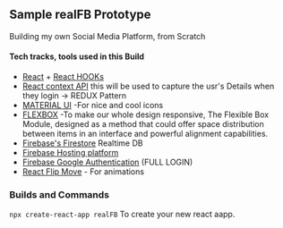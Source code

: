 ## Sample realFB Prototype

Building my own Social Media Platform, from Scratch
#### Tech tracks, tools used in this Build
 - [React](https://reactjs.org/) + [React HOOKs](https://reactjs.org/docs/hooks-intro.html)
 - [React context API](https://reactjs.org/docs/context.html) this will be used to capture the usr's Details when they login -> REDUX Pattern
 - [MATERIAL UI](https://material-ui.com/) -For nice and cool icons
 - [FLEXBOX](https://developer.mozilla.org/en-US/docs/Web/CSS/CSS_Flexible_Box_Layout/Basic_Concepts_of_Flexbox) -To make our whole design responsive, The Flexible Box Module, designed as a method that could offer space distribution between items in an interface and powerful alignment capabilities.
 - [Firebase's Firestore](https://firebase.google.com/docs/firestore) Realtime DB
 - [Firebase Hosting platform](https://firebase.google.com/docs/firestore)
 - [Firebase Google Authentication](https://firebase.google.com/docs/auth) (FULL LOGIN)
 - [React Flip Move](https://joshwcomeau.github.io/react-flip-move/examples/#/?_k=3qe4wa) - For animations

### Builds and Commands
`npx create-react-app realFB` To create your new react aapp.
